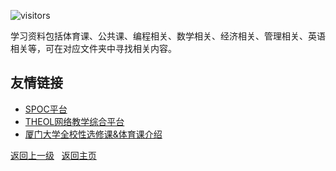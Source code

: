 ![visitors](https://visitor-badge.glitch.me/badge?page_id=rogerchenfz/XMU-Helper/tree/main/%E5%AD%A6%E4%B9%A0%E8%B5%84%E6%96%99)

学习资料包括体育课、公共课、编程相关、数学相关、经济相关、管理相关、英语相关等，可在对应文件夹中寻找相关内容。

## 友情链接

- [SPOC平台](https://l.xmu.edu.cn)
- [THEOL网络教学综合平台](http://course.xmu.edu.cn)
- [厦门大学全校性选修课&体育课介绍](https://www.zhihu.com/column/c_1217834639357956096)

[返回上一级](https://github.com/XMU-Helper/home) &nbsp; [返回主页](https://github.com/XMU-Helper/home)
